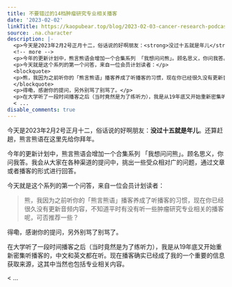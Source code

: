 ```yaml
---
title: 不要错过的14档肿瘤研究专业相关播客
date: '2023-02-02'
linkTitle: https://kaopubear.top/blog/2023-02-03-cancer-research-podcast/
source: .na.character
description: |-
  <p>今天是2023年2月2号正月十二，俗话说的好啊朋友：<strong>没过十五就是年儿</strong>。还算赶趟，熊言熊语在这里先给你拜年。</p>
  <!-- more -->
  <p>今年的更新计划中，熊言熊语会增加一个合集系列 「我想问问熊」。顾名思义，你问我答。我会从大家在各种渠道的提问中，挑出一些受众相对广的问题，通过文章或者播客的形式进行回答。</p>
  <p>今天就是这个系列的第一个问答，来自一位会员计划读者：</p>
  <blockquote>
  <p>熊，我因为之前听你的「熊言熊语」播客养成了听播客的习惯，现在你已经很久没有更新音频内容，不知道平时有没有听一些肿瘤研究专业相关的播客呢，可否推荐一些？</p>
  </blockquote>
  <p>得嘞，感谢你的提问，另外别骂了别骂了。</p>
  <p>在大学听了一段时间播客之后（当时竟然是为了练听力），我是从19年底又开始重新密集听播客的，中文和英文都在听。现在播客确实已经成了我的一个重要的信息获取来源，这其中当然也包括专业相关内容。</p>
  < ...
disable_comments: true
---
```

<p>今天是2023年2月2号正月十二，俗话说的好啊朋友：<strong>没过十五就是年儿</strong>。还算赶趟，熊言熊语在这里先给你拜年。</p>
<!-- more -->
<p>今年的更新计划中，熊言熊语会增加一个合集系列 「我想问问熊」。顾名思义，你问我答。我会从大家在各种渠道的提问中，挑出一些受众相对广的问题，通过文章或者播客的形式进行回答。</p>
<p>今天就是这个系列的第一个问答，来自一位会员计划读者：</p>
<blockquote>
<p>熊，我因为之前听你的「熊言熊语」播客养成了听播客的习惯，现在你已经很久没有更新音频内容，不知道平时有没有听一些肿瘤研究专业相关的播客呢，可否推荐一些？</p>
</blockquote>
<p>得嘞，感谢你的提问，另外别骂了别骂了。</p>
<p>在大学听了一段时间播客之后（当时竟然是为了练听力），我是从19年底又开始重新密集听播客的，中文和英文都在听。现在播客确实已经成了我的一个重要的信息获取来源，这其中当然也包括专业相关内容。</p>
< ...